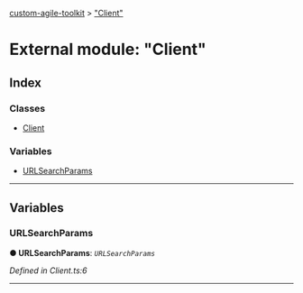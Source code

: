 [custom-agile-toolkit](../README.md) > ["Client"](../modules/_client_.md)



# External module: "Client"

## Index

### Classes

* [Client](../classes/_client_.client.md)


### Variables

* [URLSearchParams](_client_.md#urlsearchparams)



---
## Variables
<a id="urlsearchparams"></a>

###  URLSearchParams

**●  URLSearchParams**:  *`URLSearchParams`* 

*Defined in Client.ts:6*





___


